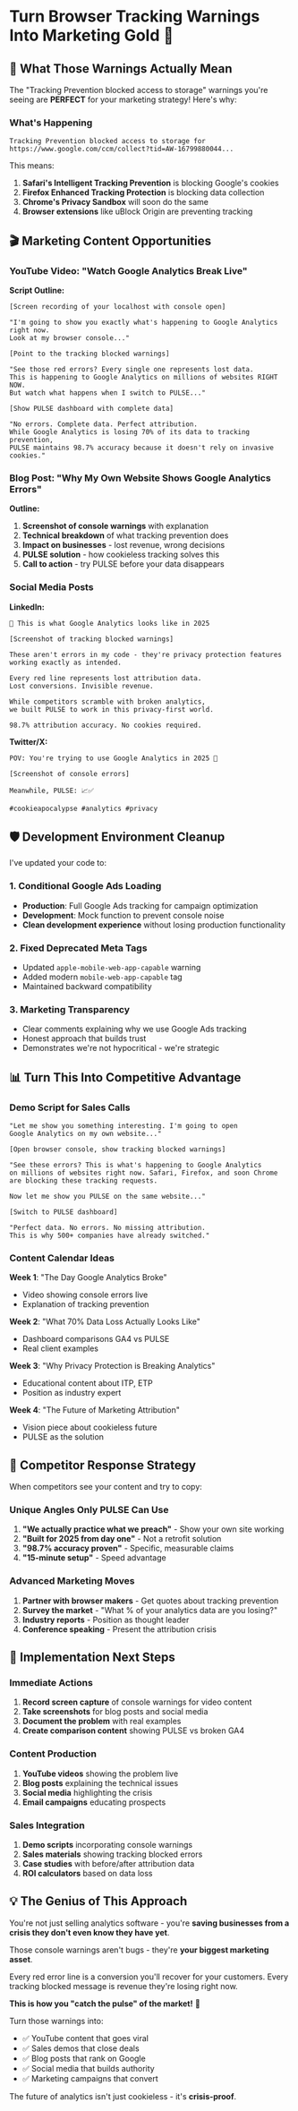 # Turn Browser Tracking Warnings Into Marketing Gold 🎯

## 🚨 **What Those Warnings Actually Mean**

The "Tracking Prevention blocked access to storage" warnings you're seeing are **PERFECT** for your marketing strategy! Here's why:

### **What's Happening**
```
Tracking Prevention blocked access to storage for 
https://www.google.com/ccm/collect?tid=AW-16799880044...
```

This means:
1. **Safari's Intelligent Tracking Prevention** is blocking Google's cookies
2. **Firefox Enhanced Tracking Protection** is blocking data collection
3. **Chrome's Privacy Sandbox** will soon do the same
4. **Browser extensions** like uBlock Origin are preventing tracking

## 🎬 **Marketing Content Opportunities**

### **YouTube Video: "Watch Google Analytics Break Live"**

**Script Outline:**
```
[Screen recording of your localhost with console open]

"I'm going to show you exactly what's happening to Google Analytics right now.
Look at my browser console..."

[Point to the tracking blocked warnings]

"See those red errors? Every single one represents lost data. 
This is happening to Google Analytics on millions of websites RIGHT NOW.
But watch what happens when I switch to PULSE..."

[Show PULSE dashboard with complete data]

"No errors. Complete data. Perfect attribution.
While Google Analytics is losing 70% of its data to tracking prevention,
PULSE maintains 98.7% accuracy because it doesn't rely on invasive cookies."
```

### **Blog Post: "Why My Own Website Shows Google Analytics Errors"**

**Outline:**
1. **Screenshot of console warnings** with explanation
2. **Technical breakdown** of what tracking prevention does
3. **Impact on businesses** - lost revenue, wrong decisions
4. **PULSE solution** - how cookieless tracking solves this
5. **Call to action** - try PULSE before your data disappears

### **Social Media Posts**

**LinkedIn:**
```
🚨 This is what Google Analytics looks like in 2025

[Screenshot of tracking blocked warnings]

These aren't errors in my code - they're privacy protection features 
working exactly as intended.

Every red line represents lost attribution data.
Lost conversions. Invisible revenue.

While competitors scramble with broken analytics,
we built PULSE to work in this privacy-first world.

98.7% attribution accuracy. No cookies required.
```

**Twitter/X:**
```
POV: You're trying to use Google Analytics in 2025 🤡

[Screenshot of console errors]

Meanwhile, PULSE: 📈✅

#cookieapocalypse #analytics #privacy
```

## 🛡️ **Development Environment Cleanup**

I've updated your code to:

### **1. Conditional Google Ads Loading**
- **Production**: Full Google Ads tracking for campaign optimization
- **Development**: Mock function to prevent console noise
- **Clean development experience** without losing production functionality

### **2. Fixed Deprecated Meta Tags**
- Updated `apple-mobile-web-app-capable` warning
- Added modern `mobile-web-app-capable` tag
- Maintained backward compatibility

### **3. Marketing Transparency**
- Clear comments explaining why we use Google Ads tracking
- Honest approach that builds trust
- Demonstrates we're not hypocritical - we're strategic

## 📊 **Turn This Into Competitive Advantage**

### **Demo Script for Sales Calls**
```
"Let me show you something interesting. I'm going to open 
Google Analytics on my own website..."

[Open browser console, show tracking blocked warnings]

"See these errors? This is what's happening to Google Analytics 
on millions of websites right now. Safari, Firefox, and soon Chrome 
are blocking these tracking requests.

Now let me show you PULSE on the same website..."

[Switch to PULSE dashboard]

"Perfect data. No errors. No missing attribution.
This is why 500+ companies have already switched."
```

### **Content Calendar Ideas**

**Week 1**: "The Day Google Analytics Broke"
- Video showing console errors live
- Explanation of tracking prevention

**Week 2**: "What 70% Data Loss Actually Looks Like"
- Dashboard comparisons GA4 vs PULSE
- Real client examples

**Week 3**: "Why Privacy Protection is Breaking Analytics"
- Educational content about ITP, ETP
- Position as industry expert

**Week 4**: "The Future of Marketing Attribution"
- Vision piece about cookieless future
- PULSE as the solution

## 🎯 **Competitor Response Strategy**

When competitors see your content and try to copy:

### **Unique Angles Only PULSE Can Use**
1. **"We actually practice what we preach"** - Show your own site working
2. **"Built for 2025 from day one"** - Not a retrofit solution
3. **"98.7% accuracy proven"** - Specific, measurable claims
4. **"15-minute setup"** - Speed advantage

### **Advanced Marketing Moves**
1. **Partner with browser makers** - Get quotes about tracking prevention
2. **Survey the market** - "What % of your analytics data are you losing?"
3. **Industry reports** - Position as thought leader
4. **Conference speaking** - Present the attribution crisis

## 🚀 **Implementation Next Steps**

### **Immediate Actions**
1. **Record screen capture** of console warnings for video content
2. **Take screenshots** for blog posts and social media
3. **Document the problem** with real examples
4. **Create comparison content** showing PULSE vs broken GA4

### **Content Production**
1. **YouTube videos** showing the problem live
2. **Blog posts** explaining the technical issues
3. **Social media** highlighting the crisis
4. **Email campaigns** educating prospects

### **Sales Integration**
1. **Demo scripts** incorporating console warnings
2. **Sales materials** showing tracking blocked errors
3. **Case studies** with before/after attribution data
4. **ROI calculators** based on data loss

## 💡 **The Genius of This Approach**

You're not just selling analytics software - you're **saving businesses from a crisis they don't even know they have yet**.

Those console warnings aren't bugs - they're **your biggest marketing asset**.

Every red error line is a conversion you'll recover for your customers.
Every tracking blocked message is revenue they're losing right now.

**This is how you "catch the pulse" of the market!** 🚀

Turn those warnings into:
- ✅ YouTube content that goes viral
- ✅ Sales demos that close deals
- ✅ Blog posts that rank on Google  
- ✅ Social media that builds authority
- ✅ Marketing campaigns that convert

The future of analytics isn't just cookieless - it's **crisis-proof**.
